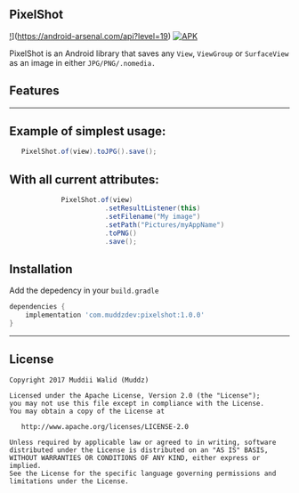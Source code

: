 ## PixelShot
[!](https://img.shields.io/badge/API-19%2B-brightgreen.svg?style=flat)](https://android-arsenal.com/api?level=19)
[![APK](https://img.shields.io/badge/Download-Demo-brightgreen.svg)](https://github.com/Muddz/StyleableToast/raw/master/demo.apk)


PixelShot is an Android library that saves any `View`, `ViewGroup` or `SurfaceView` as an image in either `JPG/PNG/.nomedia.`


## Features

----

## Example of simplest usage:
```java
   PixelShot.of(view).toJPG().save();
```

## With all current attributes:
```java
             PixelShot.of(view)
                        .setResultListener(this)
                        .setFilename("My image")
                        .setPath("Pictures/myAppName")
                        .toPNG()
                        .save();
```
    
    
## Installation

Add the depedency in your `build.gradle`
```groovy
dependencies {
    implementation 'com.muddzdev:pixelshot:1.0.0'  
}
```
 ----

## License

    Copyright 2017 Muddii Walid (Muddz)

    Licensed under the Apache License, Version 2.0 (the "License");
    you may not use this file except in compliance with the License.
    You may obtain a copy of the License at

       http://www.apache.org/licenses/LICENSE-2.0

    Unless required by applicable law or agreed to in writing, software
    distributed under the License is distributed on an "AS IS" BASIS,
    WITHOUT WARRANTIES OR CONDITIONS OF ANY KIND, either express or implied.
    See the License for the specific language governing permissions and
    limitations under the License.
